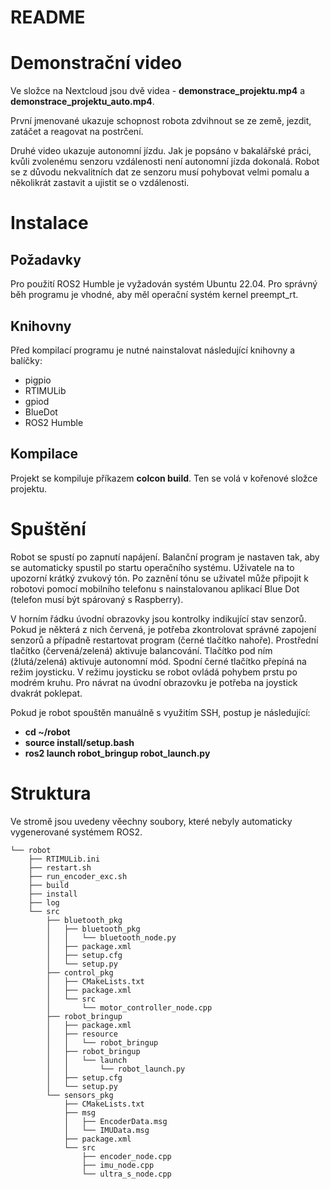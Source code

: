 # README

# Demonstrační video

Ve složce na Nextcloud jsou dvě videa - **demonstrace_projektu.mp4** a **demonstrace_projektu_auto.mp4**.

První jmenované ukazuje schopnost robota zdvihnout se ze země, jezdit, zatáčet a reagovat na postrčení.

Druhé video ukazuje autonomní jízdu. Jak je popsáno v bakalářské práci, kvůli zvolenému senzoru vzdálenosti není autonomní jízda dokonalá. Robot se z důvodu nekvalitních dat ze senzoru musí pohybovat velmi pomalu a několikrát zastavit a ujistit se o vzdálenosti.

# Instalace

## Požadavky

Pro použití ROS2 Humble je vyžadován systém Ubuntu 22.04. Pro správný běh programu je vhodné, aby měl operační systém kernel preempt_rt.

## Knihovny

Před kompilací programu je nutné nainstalovat následující knihovny a balíčky:

- pigpio
- RTIMULib
- gpiod
- BlueDot
- ROS2 Humble

## Kompilace

Projekt se kompiluje příkazem **colcon build**. Ten se volá v kořenové složce projektu.

# Spuštění

Robot se spustí po zapnutí napájení. Balanční program je nastaven tak, aby se automaticky spustil po startu operačního systému. Uživatele na to upozorní krátký zvukový tón. Po zaznění tónu se uživatel může připojit k robotovi pomocí mobilního telefonu s nainstalovanou aplikací Blue Dot (telefon musí být spárovaný s Raspberry).

V horním řádku úvodní obrazovky jsou kontrolky indikující stav senzorů. Pokud je některá z nich červená, je potřeba zkontrolovat správné zapojení senzorů a případně restartovat program (černé tlačítko nahoře).
Prostřední tlačítko (červená/zelená) aktivuje balancování. Tlačítko pod ním (žlutá/zelená) aktivuje autonomní mód. Spodní černé tlačítko přepíná na režim joysticku.
V režimu joysticku se robot ovládá pohybem prstu po modrém kruhu. Pro návrat na úvodní obrazovku je potřeba na joystick dvakrát poklepat.

Pokud je robot spouštěn manuálně s využitím SSH, postup je následující:

- **cd ~/robot**
- **source install/setup.bash**
- **ros2 launch robot_bringup robot_launch.py**

# Struktura

Ve stromě jsou uvedeny věechny soubory, které nebyly automaticky vygenerované systémem ROS2.

```text
└── robot
    ├── RTIMULib.ini
    ├── restart.sh
    ├── run_encoder_exc.sh
    ├── build
    ├── install
    ├── log
    └── src
        ├── bluetooth_pkg
        │   ├── bluetooth_pkg
        │   │   └── bluetooth_node.py
        │   ├── package.xml
        │   ├── setup.cfg
        │   └── setup.py
        ├── control_pkg
        │   ├── CMakeLists.txt
        │   ├── package.xml
        │   └── src
        │       └── motor_controller_node.cpp
        ├── robot_bringup
        │   ├── package.xml
        │   ├── resource
        │   │   └── robot_bringup
        │   ├── robot_bringup
        │   │   └── launch
        │   │       └── robot_launch.py
        │   ├── setup.cfg
        │   └── setup.py
        └── sensors_pkg
            ├── CMakeLists.txt
            ├── msg
            │   ├── EncoderData.msg
            │   └── IMUData.msg
            ├── package.xml
            └── src
                ├── encoder_node.cpp
                ├── imu_node.cpp
                └── ultra_s_node.cpp
```